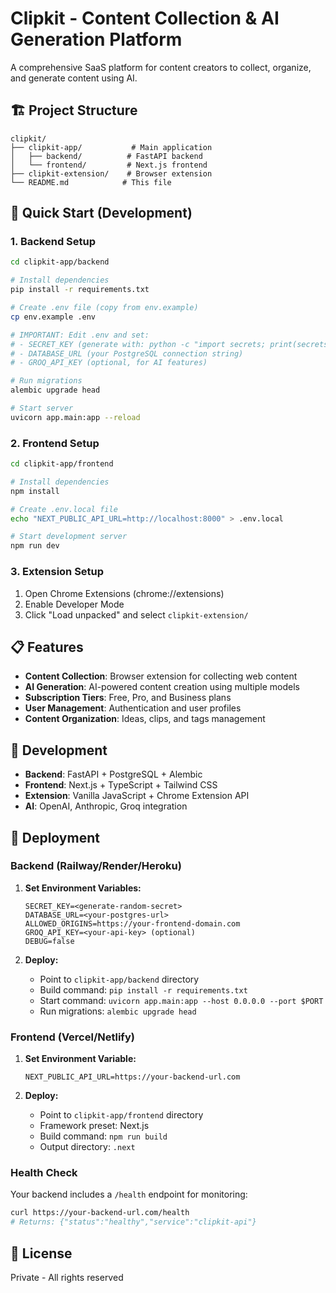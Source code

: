 # Clipkit - Content Collection & AI Generation Platform

A comprehensive SaaS platform for content creators to collect, organize, and generate content using AI.

## 🏗️ Project Structure

```
clipkit/
├── clipkit-app/           # Main application
│   ├── backend/          # FastAPI backend
│   └── frontend/         # Next.js frontend
├── clipkit-extension/    # Browser extension
└── README.md            # This file
```

## 🚀 Quick Start (Development)

### 1. Backend Setup

```bash
cd clipkit-app/backend

# Install dependencies
pip install -r requirements.txt

# Create .env file (copy from env.example)
cp env.example .env

# IMPORTANT: Edit .env and set:
# - SECRET_KEY (generate with: python -c "import secrets; print(secrets.token_urlsafe(32))")
# - DATABASE_URL (your PostgreSQL connection string)
# - GROQ_API_KEY (optional, for AI features)

# Run migrations
alembic upgrade head

# Start server
uvicorn app.main:app --reload
```

### 2. Frontend Setup

```bash
cd clipkit-app/frontend

# Install dependencies
npm install

# Create .env.local file
echo "NEXT_PUBLIC_API_URL=http://localhost:8000" > .env.local

# Start development server
npm run dev
```

### 3. Extension Setup

1. Open Chrome Extensions (chrome://extensions)
2. Enable Developer Mode
3. Click "Load unpacked" and select `clipkit-extension/`

## 📋 Features

- **Content Collection**: Browser extension for collecting web content
- **AI Generation**: AI-powered content creation using multiple models
- **Subscription Tiers**: Free, Pro, and Business plans
- **User Management**: Authentication and user profiles
- **Content Organization**: Ideas, clips, and tags management

## 🔧 Development

- **Backend**: FastAPI + PostgreSQL + Alembic
- **Frontend**: Next.js + TypeScript + Tailwind CSS
- **Extension**: Vanilla JavaScript + Chrome Extension API
- **AI**: OpenAI, Anthropic, Groq integration

## 🚢 Deployment

### Backend (Railway/Render/Heroku)

1. **Set Environment Variables:**

   ```
   SECRET_KEY=<generate-random-secret>
   DATABASE_URL=<your-postgres-url>
   ALLOWED_ORIGINS=https://your-frontend-domain.com
   GROQ_API_KEY=<your-api-key> (optional)
   DEBUG=false
   ```

2. **Deploy:**
   - Point to `clipkit-app/backend` directory
   - Build command: `pip install -r requirements.txt`
   - Start command: `uvicorn app.main:app --host 0.0.0.0 --port $PORT`
   - Run migrations: `alembic upgrade head`

### Frontend (Vercel/Netlify)

1. **Set Environment Variable:**

   ```
   NEXT_PUBLIC_API_URL=https://your-backend-url.com
   ```

2. **Deploy:**
   - Point to `clipkit-app/frontend` directory
   - Framework preset: Next.js
   - Build command: `npm run build`
   - Output directory: `.next`

### Health Check

Your backend includes a `/health` endpoint for monitoring:

```bash
curl https://your-backend-url.com/health
# Returns: {"status":"healthy","service":"clipkit-api"}
```

## 📝 License

Private - All rights reserved
